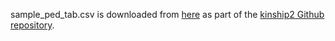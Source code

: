 sample\_ped\_tab.csv is downloaded from [here](https://github.com/mayoverse/kinship2/tree/master/data) as part of the [kinship2 Github repository](https://github.com/mayoverse/kinship2).